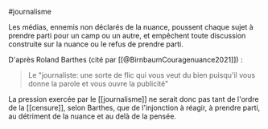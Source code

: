 #journalisme

Les médias, ennemis non déclarés de la nuance, poussent chaque sujet à prendre parti pour un camp ou un autre, et empêchent toute discussion construite sur la nuance ou le refus de prendre parti. 

D'après Roland Barthes (cité par [[@BirnbaumCouragenuance2021]]) :

>Le "journaliste: une sorte de flic qui vous veut du bien puisqu'il vous donne la parole et vous ouvre la publicité"

La pression exercée par le [[journalisme]] ne serait donc pas tant de l'ordre de la [[censure]], selon Barthes, que de l'injonction à réagir, à prendre parti, au détriment de la nuance et au delà de la pensée.
